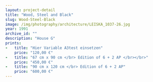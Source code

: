 ```yaml
---
layout: project-detail
title: "Wood, Steel and Black"
slug: Wood-Steel-Black
image: /img/photography/architecture/LEISKA_1037-26.jpg
year: 1991
archive_id: ""
description: "House G"
prints:
-   title: "Hier Variable A3test einsetzen"
    price: "120,00 €"
-   title: "67 cm x 90 cm </br> Edition of 6 + 2 AP </br></br>"
    price: "450,00 €"
-   title: "90 cm x 120 cm </br> Edition of 6 + 2 AP"
    price: "600,00 €"
---
```

